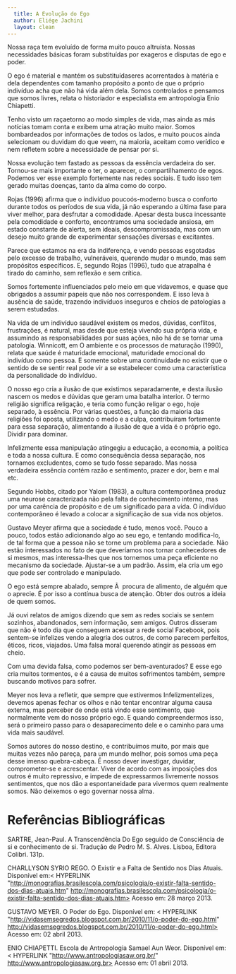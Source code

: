 ```yaml
---
  title: A Evolução do Ego
  author: Eliége Jachini
  layout: clean
---
```


Nossa raça tem evoluído de forma muito pouco altruísta. Nossas necessidades básicas foram substituídas por exageros e disputas de ego e poder.

O ego é material e mantém os substituídaseres acorrentados à matéria e dela dependentes com tamanho propósito a ponto de que o próprio indivíduo acha que não há vida além dela. Somos controlados e pensamos que somos livres, relata o historiador e especialista em antropologia Enio Chiapetti.

Tenho visto um raçaetorno ao modo simples de vida, mas ainda as más notícias tomam conta e exibem uma atração muito maior. Somos bombardeados por informações de todos os lados, e muito poucos ainda selecionam ou duvidam do que veem, na maioria, aceitam como verídico e nem refletem sobre a necessidade de pensar por si.

Nossa evolução tem fastado as pessoas da essência verdadeira do ser. Tornou-se mais importante o ter, o aparecer, o compartilhamento de egos. Podemos ver esse exemplo fortemente nas redes sociais. E tudo isso tem gerado muitas doenças, tanto da alma como do corpo.

Rojas (1996) afirma que o indivíduo poucoós-moderno busca o conforto durante todos os períodos de sua vida, já não esperando a última fase para viver melhor, para desfrutar a comodidade. Apesar desta busca incessante pela comodidade e conforto, encontramos uma sociedade ansiosa, em estado constante de alerta, sem ideais, descompromissada, mas com um desejo muito grande de experimentar sensações diversas e excitantes.

Parece que estamos na era da indiferença, e vendo pessoas esgotadas pelo excesso de trabalho, vulneráveis, querendo mudar o mundo, mas sem propósitos específicos. E, segundo Rojas (1996), tudo que atrapalha é tirado do caminho, sem reflexão e sem crítica.

Somos fortemente influenciados pelo meio em que vidavemos, e quase que obrigados a assumir papeis que não nos correspondem. E isso leva à ausência de saúde, trazendo indivíduos inseguros e cheios de patologias a serem estudadas. 

Na vida de um indivíduo saudável existem os medos, dúvidas, conflitos, frustrações, é natural, mas desde que esteja vivendo sua própria vida, e assumindo as responsabilidades por suas ações, não há de se tornar uma patologia. Winnicott, em O ambiente e os processos de maturação (1990), relata que saúde é maturidade emocional, maturidade emocional do indivíduo como pessoa. E somente sobre uma continuidade no existir que o sentido de se sentir real pode vir a se estabelecer como uma característica da personalidade do indivíduo.

O nosso ego cria a ilusão de que existimos separadamente, e desta ilusão nascem os medos e dúvidas que geram uma batalha interior. O termo religião significa religação, e teria como função religar o ego, hoje separado, à essência. Por várias questões, a função da maioria das religiões foi oposta, utilizando o medo e a culpa, contribuíram fortemente para essa separação, alimentando a ilusão de que a vida é o próprio ego. Dividir para dominar.

Infelizmente essa manipulação atingegiu a educação, a economia, a política e toda a nossa cultura. E como consequência dessa separação, nos tornamos excludentes, como se tudo fosse separado. Mas nossa verdadeira essência contém razão e sentimento, prazer e dor, bem e mal etc.

Segundo Hobbs, citado por Yalom (1983), a cultura contemporânea produz uma neurose caracterizada não pela falta de conhecimento interno, mas por uma carência de propósito e de um significado para a vida. O indivíduo contemporâneo é levado a colocar a significação de sua vida nos objetos.

Gustavo Meyer afirma que a sociedade é tudo, menos você. Pouco a pouco, todos estão adicionando algo ao seu ego, e tentando modifica-lo, de tal forma que a pessoa não se torne um problema para a sociedade. Não estão interessados no fato de que deveríamos nos tornar conhecedores de si mesmos, mas interessa-lhes que nos tornemos uma peça eficiente no mecanismo da sociedade. Ajustar-se a um padrão. Assim, ela cria um ego que pode ser controlado e manipulado.

O ego está sempre abalado, sempre Ã  procura de alimento, de alguém que o aprecie. É por isso a contínua busca de atenção. Obter dos outros a ideia de quem somos.

Já ouvi relatos de amigos dizendo que sem as redes sociais se sentem sozinhos, abandonados, sem informação, sem amigos. Outros disseram que não é todo dia que conseguem acessar a rede social Facebook, pois sentem-se infelizes vendo a alegria dos outros, de como parecem perfeitos, éticos, ricos, viajados. Uma falsa moral querendo atingir as pessoas em cheio.

Com uma devida falsa, como podemos ser bem-aventurados? E esse ego cria muitos tormentos, e é a causa de muitos sofrimentos também, sempre buscando motivos para sofrer.

Meyer nos leva a refletir, que sempre que estivermos Infelizmentelizes, devemos apenas fechar os olhos e não tentar encontrar alguma causa externa, mas perceber de onde está vindo esse sentimento, que normalmente vem do nosso próprio ego. E quando compreendermos isso, será o primeiro passo para o desaparecimento dele e o caminho para uma vida mais saudável.

Somos autores do nosso destino, e contribuímos muito, por mais que muitas vezes não pareça, para um mundo melhor, pois somos uma peça desse imenso quebra-cabeça. É nosso dever investigar, duvidar, comprometer-se e acrescentar. Viver de acordo com as imposições dos outros é muito repressivo, e impede de expressarmos livremente nossos sentimentos, que nos dão a espontaneidade para vivermos quem realmente somos. Não deixemos o ego governar nossa alma.

# Referências Bibliográficas


SARTRE, Jean-Paul. A Transcendência Do Ego seguido de Consciência de si e conhecimento de si. Tradução de Pedro M. S. Alves. Lisboa, Editora Colibri. 131p.

CHARLLYSON SYRIO REGO. O Existir e a Falta de Sentido nos Dias Atuais. Disponível em:< HYPERLINK "http://monografias.brasilescola.com/psicologia/o-existir-falta-sentido-dos-dias-atuais.htm" http://monografias.brasilescola.com/psicologia/o-existir-falta-sentido-dos-dias-atuais.htm> Acesso em: 28 março 2013.

GUSTAVO MEYER. O Poder do Ego. Disponível em: <  HYPERLINK "http://vidasemsegredos.blogspot.com.br/2010/11/o-poder-do-ego.html" http://vidasemsegredos.blogspot.com.br/2010/11/o-poder-do-ego.html> Acesso em: 02 abril 2013.

ENIO CHIAPETTI. Escola de Antropologia Samael Aun Weor. Disponível em: < HYPERLINK "http://www.antropologiasaw.org.br/" http://www.antropologiasaw.org.br> Acesso em: 01 abril 2013.



